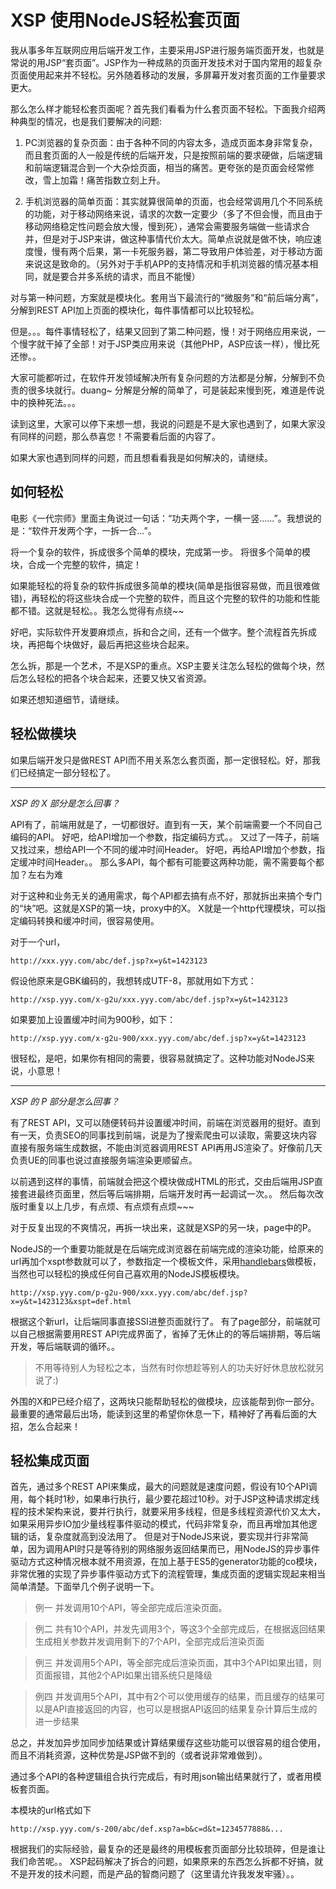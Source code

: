 # XSP 使用NodeJS轻松套页面

我从事多年互联网应用后端开发工作，主要采用JSP进行服务端页面开发，也就是常说的用JSP“套页面”。JSP作为一种成熟的页面开发技术对于国内常用的超复杂页面使用起来并不轻松。另外随着移动的发展，多屏幕开发对套页面的工作量要求更大。

那么怎么样才能轻松套页面呢？首先我们看看为什么套页面不轻松。下面我介绍两种典型的情况，也是我们要解决的问题:

1. PC浏览器的复杂页面：由于各种不同的内容太多，造成页面本身非常复杂，而且套页面的人一般是传统的后端开发，只是按照前端的要求硬做，后端逻辑和前端逻辑混合到一个大杂烩页面，相当的痛苦。更夸张的是页面会经常修改，雪上加霜！痛苦指数立刻上升。

2. 手机浏览器的简单页面：其实就算很简单的页面，也会经常调用几个不同系统的功能，对于移动网络来说，请求的次数一定要少（多了不但会慢，而且由于移动网络稳定性问题会放大慢，慢到死），通常会需要服务端做一些请求合并，但是对于JSP来讲，做这种事情代价太大。简单点说就是做不快，响应速度慢，慢有两个后果，第一卡死服务器，第二导致用户体验差，对于移动方面来说这是致命的。（另外对于手机APP的支持情况和手机浏览器的情况基本相同，就是要合并多系统的请求，而且不能慢）

对与第一种问题，方案就是模块化。套用当下最流行的“微服务”和“前后端分离”，分解到REST API加上页面的模块化，每件事情都可以比较轻松。

但是。。。每件事情轻松了，结果又回到了第二种问题，慢！对于网络应用来说，一个慢字就干掉了全部！对于JSP类应用来说（其他PHP，ASP应该一样），慢比死还惨。。

大家可能都听过，在软件开发领域解决所有复杂问题的方法都是分解，分解到不负责的很多块就行。duang~ 分解是分解的简单了，可是装起来慢到死，难道是传说中的换种死法。。。

读到这里，大家可以停下来想一想，我说的问题是不是大家也遇到了，如果大家没有同样的问题，那么恭喜您！不需要看后面的内容了。

如果大家也遇到同样的问题，而且想看看我是如何解决的，请继续。

## 如何轻松

电影《一代宗师》里面主角说过一句话：“功夫两个字，一横一竖......”。我想说的是：“软件开发两个字，一拆一合...”。

将一个复杂的软件，拆成很多个简单的模块，完成第一步。
将很多个简单的模块，合成一个完整的软件，搞定！

如果能轻松的将复杂的软件拆成很多简单的模块(简单是指很容易做，而且很难做错)，再轻松的将这些块合成一个完整的软件，而且这个完整的软件的功能和性能都不错。这就是轻松。。我怎么觉得有点绕~~

好吧，实际软件开发要麻烦点，拆和合之间，还有一个做字。整个流程首先拆成块，再把每个块做好，最后再把这些块合起来。

怎么拆，那是一个艺术，不是XSP的重点。XSP主要关注怎么轻松的做每个块，然后怎么轻松的把各个块合起来，还要又快又省资源。

如果还想知道细节，请继续。

## 轻松做模块

如果后端开发只是做REST API而不用关系怎么套页面，那一定很轻松。好，那我们已经搞定一部分轻松了。

_ _ _

*XSP 的 X 部分是怎么回事？*

API有了，前端用就是了，一切都很好。直到有一天，某个前端需要一个不同自己编码的API。
好吧，给API增加一个参数，指定编码方式。。
又过了一阵子，前端又找过来，想给API一个不同的缓冲时间Header。
好吧，再给API增加个参数，指定缓冲时间Header。。
那么多API，每个都有可能要这两种功能，需不需要每个都加？左右为难

对于这种和业务无关的通用需求，每个API都去搞有点不好，那就拆出来搞个专门的“块”吧。这就是XSP的第一块，proxy中的X。
X就是一个http代理模块，可以指定编码转换和缓冲时间，很容易使用。

对于一个url，
	
	http://xxx.yyy.com/abc/def.jsp?x=y&t=1423123
	
假设他原来是GBK编码的，我想转成UTF-8，那就用如下方式：

	http://xsp.yyy.com/x-g2u/xxx.yyy.com/abc/def.jsp?x=y&t=1423123
	
如果要加上设置缓冲时间为900秒，如下：

	http://xsp.yyy.com/x-g2u-900/xxx.yyy.com/abc/def.jsp?x=y&t=1423123
	
很轻松，是吧，如果你有相同的需要，很容易就搞定了。这种功能对NodeJS来说，小意思！

_ _ _

*XSP 的 P 部分是怎么回事？*

有了REST API，又可以随便转码并设置缓冲时间，前端在浏览器用的挺好。直到有一天，负责SEO的同事找到前端，说是为了搜索爬虫可以读取，需要这块内容直接有服务端生成数据，不能由浏览器调用REST API再用JS渲染了。好像前几天负责UE的同事也说过直接服务端渲染更顺留点。

以前遇到这样的事情，前端就会把这个模块做成HTML的形式，交由后端用JSP直接套进最终页面里，然后等后端排期，后端开发时再一起调试一次。。
然后每次改版时重复以上几步，有点烦、有点烦有点烦~~~

对于反复出现的不爽情况，再拆一块出来，这就是XSP的另一块，page中的P。

NodeJS的一个重要功能就是在后端完成浏览器在前端完成的渲染功能，给原来的url再加个xspt参数就可以了，参数指定一个模板文件，采用[handlebars](http://handlebarsjs.com/)做模板，当然也可以轻松的换成任何自己喜欢用的NodeJS模板模块。

	http://xsp.yyy.com/p-g2u-900/xxx.yyy.com/abc/def.jsp?x=y&t=1423123&xspt=def.html
	
根据这个新url，让后端同事直接SSI进整页面就行了。
有了page部分，前端就可以自己根据需要用REST API完成界面了，省掉了无休止的的等后端排期，等后端开发，等后端联调的循环。。

> 不用等待别人为轻松之本，当然有时你想趁等别人的功夫好好休息放松就另说了:)

外围的X和P已经介绍了，这两块只能帮助轻松的做模块，应该能帮到你一部分。
最重要的通常最后出场，能读到这里的希望你休息一下，精神好了再看后面的大招，怎么合起来！


## 轻松集成页面

首先，通过多个REST API来集成，最大的问题就是速度问题，假设有10个API调用，每个耗时1秒，如果串行执行，最少要花超过10秒。对于JSP这种请求绑定线程的技术架构来说，要并行执行，就要采用多线程，但是多线程资源代价又太大，如果采用异步IO加少量线程事件驱动的模式，代码非常复杂，而且再增加其他逻辑的话，复杂度就高到没法用了。
但是对于NodeJS来说，要实现并行非常简单，因为调用API时只是等待别的网络服务返回结果而已，用NodeJS的异步事件驱动方式这种情况根本就不用资源，在加上基于ES5的generator功能的co模块，非常优雅的实现了异步事件驱动方式下的流程管理，集成页面的逻辑实现起来相当简单清楚。下面举几个例子说明一下。

> 例一
> 并发调用10个API，等全部完成后渲染页面。

> 例二
> 共有10个API，并发先调用3个，等这3个全部完成后，在根据返回结果生成相关参数并发调用剩下的7个API，全部完成后渲染页面

> 例三
> 并发调用5个API，等全部完成后渲染页面，其中3个API如果出错，则页面报错，其他2个API如果出错系统只是降级

> 例四
> 并发调用5个API，其中有2个可以使用缓存的结果，而且缓存的结果可以是API直接返回的内容，也可以是根据API返回的结果复杂计算后生成的进一步结果

总之，并发加异步加同步加结果或计算结果缓存这些功能可以很容易的组合使用，而且不消耗资源，这种优势是JSP做不到的（或者说非常难做到）。

通过多个API的各种逻辑组合执行完成后，有时用json输出结果就行了，或者用模板套页面。

本模块的url格式如下

	http://xsp.yyy.com/s-200/abc/def.xsp?a=b&c=d&t=1234577888&...

根据我们的实际经验，最复杂的还是最终的用模板套页面部分比较琐碎，但是谁让我们命苦呢。。
XSP起码解决了拆合的问题，如果原来的东西怎么拆都不好搞，就不是开发的技术问题，而是产品的智商问题了（这里请允许我发发牢骚）。。